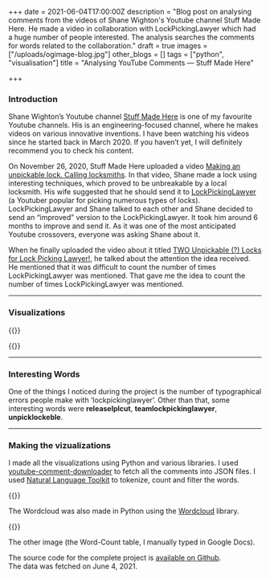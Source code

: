 +++
date = 2021-06-04T17:00:00Z
description = "Blog post on analysing comments from the videos of Shane Wighton's Youtube channel Stuff Made Here. He made a video in collaboration with LockPickingLawyer which had a huge number of people interested. The analysis searches the comments for words related to the collaboration."
draft = true
images = ["/uploads/ogimage-blog.jpg"]
other_blogs = []
tags = ["python", "visualisation"]
title = "Analysing YouTube Comments — Stuff Made Here"

+++
### Introduction

Shane Wighton’s Youtube channel [Stuff Made Here](https://www.youtube.com/channel/UCj1VqrHhDte54oLgPG4xpuQ) is one of my favourite Youtube channels. His is an engineering-focused channel, where he makes videos on various innovative inventions. I have been watching his videos since he started back in March 2020. If you haven’t yet, I will definitely recommend you to check his content.

On November 26, 2020, Stuff Made Here uploaded a video [Making an unpickable lock. Calling locksmiths](https://www.youtube.com/watch?v=_7vPNcnYWQ4). In that video, Shane made a lock using interesting techniques, which proved to be unbreakable by a local locksmith. His wife suggested that he should send it to [LockPickingLawyer](https://www.youtube.com/channel/UCm9K6rby98W8JigLoZOh6FQ) (a Youtuber popular for picking numerous types of locks). LockPickingLawyer and Shane talked to each other and Shane decided to send an “improved” version to the LockPickingLawyer. It took him around 6 months to improve and send it. As it was one of the most anticipated Youtube crossovers, everyone was asking Shane about it.

When he finally uploaded the video about it titled [TWO Unpickable (?) Locks for Lock Picking Lawyer!](https://www.youtube.com/watch?v=2A2NY29iQdI), he talked about the attention the idea received. He mentioned that it was difficult to count the number of times LockPickingLawyer was mentioned. That gave me the idea to count the number of times LockPickingLawyer was mentioned.

***

### Visualizations

{{<imgur id="ZrcHF3m" ext="png" class="image-resp" align="center" title="Word - Count table Stuff Made Here comments">}}

{{<imgur id="cLU7Es2" ext="png" class="image-resp" align="center" title="Wordcloud from Stuff Made Here comments">}}

***

### Interesting Words

One of the things I noticed during the project is the number of typographical errors people make with ‘lockpickinglawyer’. Other than that, some interesting words were **releaselplcut**, **teamlockpickinglawyer**, **unpicklockeble**.

***

### Making the vizualizations

I made all the visualizations using Python and various libraries. I used [youtube-comment-downloader](https://github.com/egbertbouman/youtube-comment-downloader) to fetch all the comments into JSON files. I used [Natural Language Toolkit](https://www.nltk.org/) to tokenize, count and filter the words.

{{<github repo="haideralipunjabi/smh-youtube-analysis" file="countwords.py" lang="python" options="linenos=true">}}

The Wordcloud was also made in Python using the [Wordcloud](https://pypi.org/project/wordcloud/) library.

{{<github repo="haideralipunjabi/smh-youtube-analysis" file="gen_wordcloud.py" lang="python" options="linenos=true">}}

The other image (the Word-Count table, I manually typed in Google Docs).

The source code for the complete project is [available on Github](https://github.com/haideralipunjabi/smh-youtube-analysis).  
The data was fetched on June 4, 2021.

### 